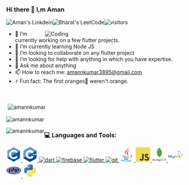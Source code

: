 ### Hi there 👋 I,m Aman
<!--- TODO Add followers when >50
a href="">
  <img align="left" alt="Aman's Twitter" width="22px" src="https://cdn.jsdelivr.net/npm/simple-icons@v3/icons/twitter.svg" />
</a>\-->
<a href="https://www.linkedin.com/in/amank1030/">
  <img align="left" alt="Aman's Linkdein" src="https://img.shields.io/badge/LinkedIn-0077B5?style=for-the-badge&logo=linkedin&logoColor=white" />
</a>
<!--- TODO Add followers when >50
<a href="">
  <img align="left" alt="Aman's Medium" width="22px" src="https://cdn.jsdelivr.net/npm/simple-icons@v3/icons/medium.svg" />
</a>
-->
<a href="https://www.leetcode.com/amannkumar/">
  <img align="left" alt="Bharat's LeetCode" src="https://img.shields.io/badge/-LeetCode-FFA116?style=for-the-badge&logo=LeetCode&logoColor=black" />
</a>

![visitors](https://visitor-badge.laobi.icu/badge?page_id=amannkumar.amannkumar)

<img align="right" alt="Coding" width="400" src="https://cdn.dribbble.com/users/1162077/screenshots/3848914/programmer.gif">

- 🔭 I’m currently working on a few flutter projects.
- 🌱 I’m currently learning Node JS
- 👯 I’m looking to collaborate on any flutter project 
- 🤔 I’m looking for help with anything in which you have expertise.
- 💬 Ask me about anything
- 📫 How to reach me: amannkumar3895@gmail.com
- ⚡ Fun fact: The first oranges🍊 weren't orange.

<br/>
<p>&nbsp;<img align="center" src="https://github-readme-stats.vercel.app/api?username=amannkumar&show_icons=true&locale=en&theme=tokyonight" alt="amannkumar" /></p>

<p><img align="center" src="https://github-readme-streak-stats.herokuapp.com/?user=amannkumar&&theme=tokyonight" alt="amannkumar" /></p>

<p><img align="left" src="https://github-readme-stats.vercel.app/api/top-langs?username=amannkumar&show_icons=true&locale=en&layout=compact&theme=tokyonight" alt="amannkumar" /></p>



<h3 align="left"> 💻 Languages and Tools:</h3>
<p align="left"> <a href="https://www.cprogramming.com/" target="_blank" rel="noreferrer"> <img src="https://raw.githubusercontent.com/devicons/devicon/master/icons/c/c-original.svg" alt="c" width="40" height="40"/> </a> <a href="https://www.w3schools.com/cpp/" target="_blank" rel="noreferrer"> <img src="https://raw.githubusercontent.com/devicons/devicon/master/icons/cplusplus/cplusplus-original.svg" alt="cplusplus" width="40" height="40"/> </a> <a href="https://dart.dev" target="_blank" rel="noreferrer"> <img src="https://www.vectorlogo.zone/logos/dartlang/dartlang-icon.svg" alt="dart" width="40" height="40"/> </a> <a href="https://firebase.google.com/" target="_blank" rel="noreferrer"> <img src="https://www.vectorlogo.zone/logos/firebase/firebase-icon.svg" alt="firebase" width="40" height="40"/> </a> <a href="https://flutter.dev" target="_blank" rel="noreferrer"> <img src="https://www.vectorlogo.zone/logos/flutterio/flutterio-icon.svg" alt="flutter" width="40" height="40"/> </a> <a href="https://git-scm.com/" target="_blank" rel="noreferrer"> <img src="https://www.vectorlogo.zone/logos/git-scm/git-scm-icon.svg" alt="git" width="40" height="40"/> </a> <a href="https://www.java.com" target="_blank" rel="noreferrer"> <img src="https://raw.githubusercontent.com/devicons/devicon/master/icons/java/java-original.svg" alt="java" width="40" height="40"/> </a> <a href="https://developer.mozilla.org/en-US/docs/Web/JavaScript" target="_blank" rel="noreferrer"> <img src="https://raw.githubusercontent.com/devicons/devicon/master/icons/javascript/javascript-original.svg" alt="javascript" width="40" height="40"/> </a> <a href="https://www.mongodb.com/" target="_blank" rel="noreferrer"> <img src="https://raw.githubusercontent.com/devicons/devicon/master/icons/mongodb/mongodb-original-wordmark.svg" alt="mongodb" width="40" height="40"/> </a> <a href="https://www.mysql.com/" target="_blank" rel="noreferrer"> <img src="https://raw.githubusercontent.com/devicons/devicon/master/icons/mysql/mysql-original-wordmark.svg" alt="mysql" width="40" height="40"/> </a> <a href="https://www.php.net" target="_blank" rel="noreferrer"> <img src="https://raw.githubusercontent.com/devicons/devicon/master/icons/php/php-original.svg" alt="php" width="40" height="40"/> </a> <a href="https://www.python.org" target="_blank" rel="noreferrer"> <img src="https://raw.githubusercontent.com/devicons/devicon/master/icons/python/python-original.svg" alt="python" width="40" height="40"/> </a> </p>
